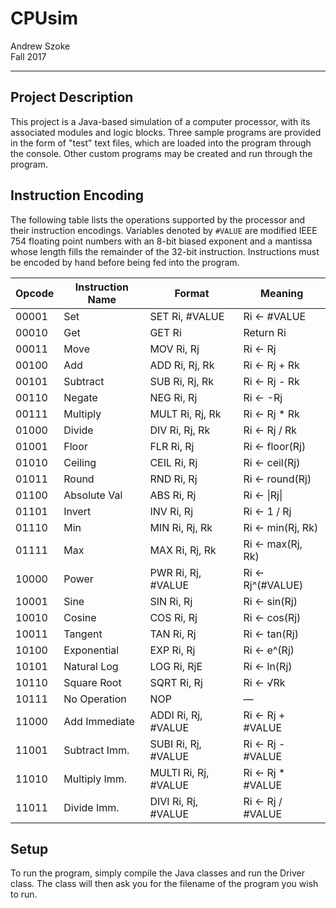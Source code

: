 # CPUsim

Andrew Szoke  
Fall 2017

---

## Project Description

This project is a Java-based simulation of a computer processor, with its associated modules and logic blocks. Three sample programs are provided in the form of "test" text files, which are loaded into the program through the console. Other custom programs may be created and run through the program.

## Instruction Encoding

The following table lists the operations supported by the processor and their instruction encodings. Variables denoted by `#VALUE` are modified IEEE 754 floating point numbers with an 8-bit biased exponent and a mantissa whose length fills the remainder of the 32-bit instruction. Instructions must be encoded by hand before being fed into the program.

Opcode | Instruction Name | Format | Meaning
---|---|----|----
00001 | Set | SET Ri, #VALUE | Ri ← #VALUE
00010 | Get | GET Ri | Return Ri
00011 | Move | MOV Ri, Rj | Ri ← Rj
00100 | Add | ADD Ri, Rj, Rk | Ri ← Rj + Rk
00101 | Subtract | SUB Ri, Rj, Rk | Ri ← Rj - Rk
00110 | Negate | NEG Ri, Rj | Ri ← -Rj
00111 | Multiply | MULT Ri, Rj, Rk | Ri ← Rj \* Rk
01000 | Divide | DIV Ri, Rj, Rk | Ri ← Rj / Rk
01001 | Floor | FLR Ri, Rj | Ri ← floor(Rj)
01010 | Ceiling | CEIL Ri, Rj | Ri ← ceil(Rj)
01011 | Round | RND Ri, Rj | Ri ← round(Rj)
01100 | Absolute Val | ABS Ri, Rj | Ri ← \|Rj\|
01101 | Invert | INV Ri, Rj | Ri ← 1 / Rj
01110 | Min | MIN Ri, Rj, Rk | Ri ← min(Rj, Rk)
01111 | Max | MAX Ri, Rj, Rk | Ri ← max(Rj, Rk)
10000 | Power | PWR Ri, Rj, #VALUE | Ri ← Rj^(#VALUE)
10001 | Sine | SIN Ri, Rj | Ri ← sin(Rj)
10010 | Cosine | COS Ri, Rj | Ri ← cos(Rj)
10011 | Tangent | TAN Ri, Rj | Ri ← tan(Rj)
10100 | Exponential | EXP Ri, Rj | Ri ← e^(Rj)
10101 | Natural Log | LOG Ri, RjE | Ri ← ln(Rj)
10110 | Square Root | SQRT Ri, Rj | Ri ← √Rk
10111 | No Operation | NOP | —
11000 | Add Immediate | ADDI Ri, Rj, #VALUE | Ri ← Rj + #VALUE
11001 | Subtract Imm. | SUBI Ri, Rj, #VALUE | Ri ← Rj - #VALUE
11010 | Multiply Imm. | MULTI Ri, Rj, #VALUE | Ri ← Rj \* #VALUE
11011 | Divide Imm. | DIVI Ri, Rj, #VALUE | Ri ← Rj / #VALUE

## Setup

To run the program, simply compile the Java classes and run the Driver class. The class will then ask you for the filename of the program you wish to run.
